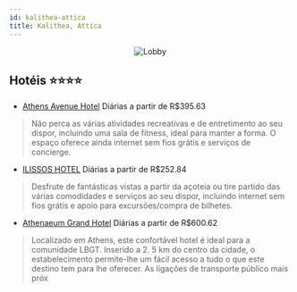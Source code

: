 ```yaml
---
id: kalithea-attica
title: Kalithea, Attica
---
```


<center><img src="https://i.travelapi.com/hotels/16000000/15830000/15822100/15822049/07112cee_z.jpg" alt="Lobby" /></center>


## Hotéis ⭐️⭐️⭐️⭐️

-    [Athens Avenue Hotel](https://www.hurb.com/aud/https://www.hurb.com/hoteis/kalithea/athens-avenue-hotel-JNP-JP00136F?cmp=18055) Diárias a partir de R$395.63
   > Não perca as várias atividades recreativas e de entretimento ao seu dispor, incluindo uma sala de fitness, ideal para manter a forma. O espaço oferece ainda internet sem fios grátis e serviços de concierge.
-    [ILISSOS HOTEL](https://www.hurb.com/aud/https://www.hurb.com/hoteis/kalithea/ilissos-hotel-JNP-JP004213?cmp=18055) Diárias a partir de R$252.84
   > Desfrute de fantásticas vistas a partir da açoteia ou tire partido das várias comodidades e serviços ao seu dispor, incluindo internet sem fios grátis e apoio para excursões/compra de bilhetes.
-    [Athenaeum Grand Hotel](https://www.hurb.com/aud/https://www.hurb.com/hoteis/kalithea/athenaeum-grand-hotel-JNP-JP02742R?cmp=18055) Diárias a partir de R$600.62
   > Localizado em Athens, este confortável hotel é ideal para a comunidade LBGT. Inserido a 2. 5 km do centro da cidade, o estabelecimento permite-lhe um fácil acesso a tudo o que este destino tem para lhe oferecer. As ligações de transporte público mais próx
